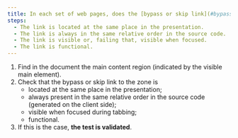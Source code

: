 ```yaml
---
title: In each set of web pages, does the [bypass or skip link](#bypass-or-skip-links) to the [main content region](#main-content-region) meet these conditions (excluding special cases)?
steps:
  - The link is located at the same place in the presentation.
  - The link is always in the same relative order in the source code.
  - The link is visible or, failing that, visible when focused.
  - The link is functional.
---
```


1. Find in the document the main content region (indicated by the visible main element).
2. Check that the bypass or skip link to the zone is
   - located at the same place in the presentation;
   - always present in the same relative order in the source code (generated on the client side);
   - visible when focused during tabbing;
   - functional.
3. If this is the case, **the test is validated**.